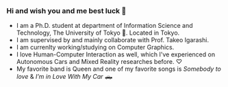 ### Hi and wish you and me best luck 🌠
- I am a Ph.D. student at department of Information Science and Technology, The University of Tokyo 🏫. Located in Tokyo.
- I am supervised by and mainly collaborate with Prof. Takeo Igarashi.
- I am currenlty working/studying on Computer Graphics.
- I love Human-Computer Interaction as well, which I've experienced on Autonomous Cars and Mixed Reality researches before.
  ♡
- My favorite band is Queen and one of my favorite songs is *Somebody to love* & *I’m in Love With My Car* 🛻





<!--
**271806/271806** is a ✨ _special_ ✨ repository because its `README.md` (this file) appears on your GitHub profile.

Here are some ideas to get you started:

- 🔭 I’m currently working on ...
- 🌱 I’m currently learning ...
- 👯 I’m looking to collaborate on ...
- 🤔 I’m looking for help with ...
- 💬 Ask me about ...
- 📫 How to reach me: ...
- 😄 Pronouns: ...
- ⚡ Fun fact: ...
-->
